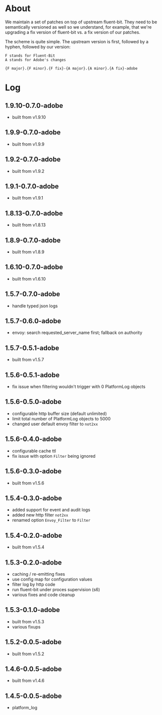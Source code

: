 # About

We maintain a set of patches on top of upstream fluent-bit. They need to be
semantically versioned as well so we understand, for example, that we're
upgrading a fix version of fluent-bit vs. a fix version of our patches.

The scheme is quite simple. The upstream version is first, followed by a hyphen,
followed by our version:

```
F stands for Fluent-Bit
A stands for Adobe's changes

{F major}.{F minor}.{F fix}-{A major}.{A minor}.{A fix}-adobe
```

# Log

## 1.9.10-0.7.0-adobe
- built from v1.9.10

## 1.9.9-0.7.0-adobe
- built from v1.9.9

## 1.9.2-0.7.0-adobe
- built from v1.9.2

## 1.9.1-0.7.0-adobe
- built from v1.9.1

## 1.8.13-0.7.0-adobe
- built from v1.8.13

## 1.8.9-0.7.0-adobe
- built from v1.8.9

## 1.6.10-0.7.0-adobe
- built from v1.6.10

## 1.5.7-0.7.0-adobe
- handle typed json logs

## 1.5.7-0.6.0-adobe
- envoy: search requested_server_name first; fallback on authority

## 1.5.7-0.5.1-adobe
- built from v1.5.7

## 1.5.6-0.5.1-adobe
- fix issue when filtering wouldn't trigger with 0 PlatformLog objects

## 1.5.6-0.5.0-adobe
- configurable http buffer size (default unlimited)
- limit total number of PlatformLog objects to 5000
- changed user default envoy filter to `not2xx`

## 1.5.6-0.4.0-adobe
- configurable cache ttl
- fix issue with option `Filter` being ignored

## 1.5.6-0.3.0-adobe
- built from v1.5.6

## 1.5.4-0.3.0-adobe
- added support for event and audit logs
- added new http filter `not2xx`
- renamed option `Envoy_Filter` to `Filter`

## 1.5.4-0.2.0-adobe
- built from v1.5.4

## 1.5.3-0.2.0-adobe
- caching / re-emitting fixes
- use config map for configuration values
- filter log by http code
- run fluent-bit under proces supervision (s6)
- various fixes and code cleanup

## 1.5.3-0.1.0-adobe
- built from v1.5.3
- various fixups

## 1.5.2-0.0.5-adobe
- built from v1.5.2

## 1.4.6-0.0.5-adobe
- built from v1.4.6

## 1.4.5-0.0.5-adobe
- platform_log
